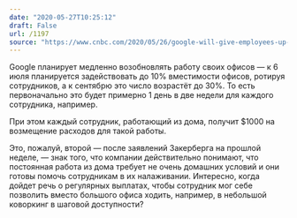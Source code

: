 ```yaml
---
date: "2020-05-27T10:25:12"
draft: False
url: /1197
source: "https://www.cnbc.com/2020/05/26/google-will-give-employees-up-to-1000-to-buy-work-from-home-gear.html"
---
```


Google планирует медленно возобновлять работу своих офисов — к 6 июля планируется задействовать до 10% вместимости офисов, ротируя сотрудников, а к сентябрю это число возрастёт до 30%. То есть первоначально это будет примерно 1 день в две недели для каждого сотрудника, например. 

При этом каждый сотрудник, работающий из дома, получит $1000 на возмещение расходов для такой работы. 

Это, пожалуй, второй — после заявлений Закерберга на прошлой неделе, — знак того, что компании действительно понимают, что постоянная работа из дома требует не очень домашних условий и они готовы помочь сотрудникам в их налаживании. Интересно, когда дойдет речь о регулярных выплатах, чтобы сотрудник мог себе позволить вместо большого офиса ходить, например, в небольшой коворкинг в шаговой доступности?
